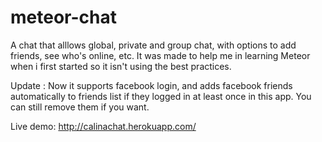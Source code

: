 # meteor-chat
A chat that alllows global, private and group chat, with options to add friends, see who's online, etc. It was made to help me in learning Meteor when i first started so it isn't using the best practices.


Update :
Now it supports facebook login, and adds facebook friends automatically to friends list if they logged in at least once in this app. You can still remove them if you want.

Live demo:
http://calinachat.herokuapp.com/
